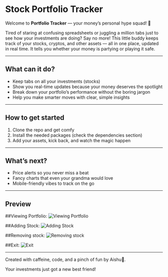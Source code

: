 # Stock Portfolio Tracker

Welcome to **Portfolio Tracker** — your money’s personal hype squad! 💸

Tired of staring at confusing spreadsheets or juggling a million tabs just to see how your investments are doing? Say no more! This little buddy keeps track of your stocks, cryptos, and other assets — all in one place, updated in real time. It tells you whether your money is partying or playing it safe.

---

## What can it do?

- Keep tabs on all your investments (stocks)  
- Show you real-time updates because your money deserves the spotlight  
- Break down your portfolio’s performance without the boring jargon  
- Help you make smarter moves with clear, simple insights  

---

## How to get started

1. Clone the repo and get comfy  
2. Install the needed packages (check the dependencies section)  
3. Add your assets, kick back, and watch the magic happen  

---

## What’s next?

- Price alerts so you never miss a beat  
- Fancy charts that even your grandma would love  
- Mobile-friendly vibes to track on the go  

---

## Preview

##Viewing Portfolio:
![Viewing Portfolio](https://github.com/user-attachments/assets/fac04ca3-6117-45b1-8ef3-1ba76ee2d3ee)


##Adding Stock:
![Adding Stock](https://github.com/user-attachments/assets/f171cd58-b6dd-4e4d-b7c5-4cbeb7dcd494)


##Removing stock:
![Removing stock](https://github.com/user-attachments/assets/06018d64-0eeb-44ca-b7ce-0bb16ba2e1e7)


##Exit:
![Exit](https://github.com/user-attachments/assets/454edc61-be74-4c89-995c-e0c52910fa9c)

---

Created with caffeine, code, and a pinch of fun by Aishu💫. 
 
Your investments just got a new best friend!
